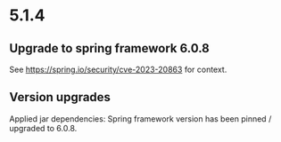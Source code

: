 # 5.1.4

## Upgrade to spring framework 6.0.8

See https://spring.io/security/cve-2023-20863 for context.

## Version upgrades

Applied jar dependencies:
  Spring framework version has been pinned / upgraded to 6.0.8.
